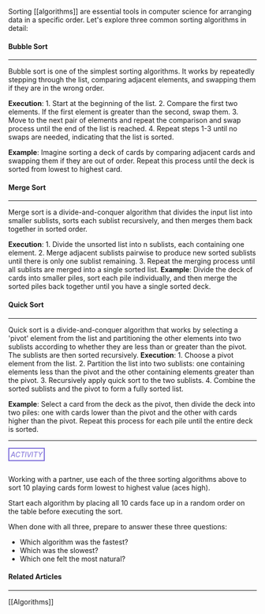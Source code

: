 Sorting [[algorithms]] are essential tools in computer science for arranging data in a specific order. Let's explore three common sorting algorithms in detail:

#### Bubble Sort
<hr>
Bubble sort is one of the simplest sorting algorithms. It works by repeatedly stepping through the list, comparing adjacent elements, and swapping them if they are in the wrong order.

**Execution**:
    1. Start at the beginning of the list.
    2. Compare the first two elements. If the first element is greater than the second, swap them.
    3. Move to the next pair of elements and repeat the comparison and swap process until the end of the list is reached.
    4. Repeat steps 1-3 until no swaps are needed, indicating that the list is sorted.
    
**Example**:
	Imagine sorting a deck of cards by comparing adjacent cards and swapping them if they are out of order. Repeat this process until the deck is sorted from lowest to highest card.

#### Merge Sort
<hr>
    
Merge sort is a divide-and-conquer algorithm that divides the input list into smaller sublists, sorts each sublist recursively, and then merges them back together in sorted order.

**Execution**:
    1. Divide the unsorted list into n sublists, each containing one element.
    2. Merge adjacent sublists pairwise to produce new sorted sublists until there is only one sublist remaining.
    3. Repeat the merging process until all sublists are merged into a single sorted list.
**Example**:
	Divide the deck of cards into smaller piles, sort each pile individually, and then merge the sorted piles back together until you have a single sorted deck.

#### Quick Sort
<hr>

Quick sort is a divide-and-conquer algorithm that works by selecting a 'pivot' element from the list and partitioning the other elements into two sublists according to whether they are less than or greater than the pivot. The sublists are then sorted recursively.
**Execution**:
    1. Choose a pivot element from the list.
    2. Partition the list into two sublists: one containing elements less than the pivot and the other containing elements greater than the pivot.
    3. Recursively apply quick sort to the two sublists.
    4. Combine the sorted sublists and the pivot to form a fully sorted list.

**Example**: 
	Select a card from the deck as the pivot, then divide the deck into two piles: one with cards lower than the pivot and the other with cards higher than the pivot. Repeat this process for each pile until the entire deck is sorted.



<hr>

###### <span style="color: #7b6cd9; border: 2px solid #7b6cd9; padding: 3px">ACTIVITY</span>

Working with a partner, use each of the three sorting algorithms above to sort 10 playing cards form lowest to highest value (aces high).

Start each algorithm by placing all 10 cards face up in a random order on the table before executing the sort.

When done with all three, prepare to answer these three questions:
* Which algorithm was the fastest?
* Which was the slowest?
* Which one felt the most natural?

#### Related Articles
<hr>

[[Algorithms]]
